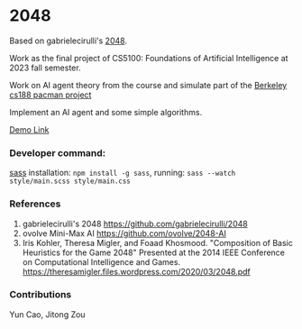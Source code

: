 # 2048
Based on gabrielecirulli's [2048](https://github.com/gabrielecirulli/2048).

Work as the final project of CS5100: Foundations of Artificial Intelligence at 2023 fall semester.

Work on AI agent theory from the course and simulate part of the [Berkeley cs188 pacman project](https://inst.eecs.berkeley.edu/~cs188/fa20/project1/)

Implement an AI agent and some simple algorithms. 

[Demo Link](http://awakn123.github.io/2048/)

### Developer command:
[sass](https://sass-lang.com/) installation: ```npm install -g sass```, running: ```sass --watch style/main.scss style/main.css```


### References
1. gabrielecirulli's 2048 https://github.com/gabrielecirulli/2048
2. ovolve Mini-Max AI https://github.com/ovolve/2048-AI
3. Iris Kohler, Theresa Migler, and Foaad Khosmood. "Composition of Basic
   Heuristics for the Game 2048" Presented at the 2014 IEEE Conference on
   Computational Intelligence and Games.
   https://theresamigler.files.wordpress.com/2020/03/2048.pdf

### Contributions
Yun Cao, Jitong Zou
